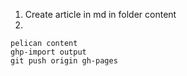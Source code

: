 1. Create article in md in folder content
2. 
```
pelican content
ghp-import output
git push origin gh-pages
```